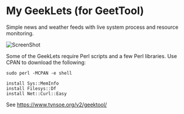 # My GeekLets (for GeetTool)

Simple news and weather feeds with live system process and resource monitoring.

![ScreenShot](images/screenshot.png)

Some of the GeekLets require Perl scripts and a few Perl libraries.  Use CPAN to download the following:

    sudo perl -MCPAN -e shell

    install Sys::MemInfo
    install Filesys::Df
    install Net::Curl::Easy

See https://www.tynsoe.org/v2/geektool/
